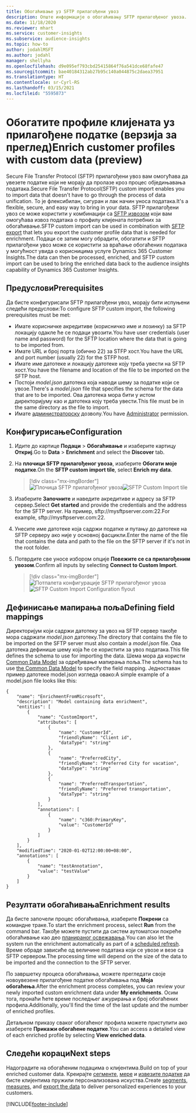 ```yaml
---
title: Обогаћивање уз SFTP прилагођени увоз
description: Опште информације о обогаћивању SFTP прилагођеног увоза.
ms.date: 11/18/2020
ms.reviewer: mhart
ms.service: customer-insights
ms.subservice: audience-insights
ms.topic: how-to
author: jodahlMSFT
ms.author: jodahl
manager: shellyha
ms.openlocfilehash: d9e095ef793cbd25415864f76a541dce68fafe47
ms.sourcegitcommit: bae40184312ab27b95c140a044875c2daea37951
ms.translationtype: HT
ms.contentlocale: sr-Cyrl-RS
ms.lasthandoff: 03/15/2021
ms.locfileid: "5595873"
---
```

# <a name="enrich-customer-profiles-with-custom-data-preview"></a><span data-ttu-id="0b30f-103">Обогатите профиле клијената уз прилагођене податке (верзија за преглед)</span><span class="sxs-lookup"><span data-stu-id="0b30f-103">Enrich customer profiles with custom data (preview)</span></span>

<span data-ttu-id="0b30f-104">Secure File Transfer Protocol (SFTP) прилагођени увоз вам омогућава да увезете податке који не морају да пролазе кроз процес обједињавања података.</span><span class="sxs-lookup"><span data-stu-id="0b30f-104">Secure File Transfer Protocol(SFTP) custom import enables you to import data that doesn't have to go through the process of data unification.</span></span> <span data-ttu-id="0b30f-105">То је флексибилан, сигуран и лак начин уноса података.</span><span class="sxs-lookup"><span data-stu-id="0b30f-105">It's a flexible, secure, and easy way to bring in your data.</span></span> <span data-ttu-id="0b30f-106">SFTP прилагођени увоз се може користити у комбинацији са [SFTP извозом](export-sftp.md) који вам омогућава извоз података о профилу клијената потребних за обогаћивање.</span><span class="sxs-lookup"><span data-stu-id="0b30f-106">SFTP custom import can be used in combination with [SFTP export](export-sftp.md) that lets you export the customer profile data that is needed for enrichment.</span></span> <span data-ttu-id="0b30f-107">Подаци се затим могу обрадити, обогатити и SFTP прилагођени увоз може се користити за враћање обогаћених података у могућност увида о корисницима услуге Dynamics 365 Customer Insights.</span><span class="sxs-lookup"><span data-stu-id="0b30f-107">The data can then be processed, enriched, and SFTP custom import can be used to bring the enriched data back to the audience insights capability of Dynamics 365 Customer Insights.</span></span>

## <a name="prerequisites"></a><span data-ttu-id="0b30f-108">Предуслови</span><span class="sxs-lookup"><span data-stu-id="0b30f-108">Prerequisites</span></span>

<span data-ttu-id="0b30f-109">Да бисте конфигурисали SFTP прилагођени увоз, морају бити испуњени следећи предуслови:</span><span class="sxs-lookup"><span data-stu-id="0b30f-109">To configure SFTP custom import, the following prerequisites must be met:</span></span>

- <span data-ttu-id="0b30f-110">Имате корисничке акредитиве (корисничко име и лозинку) за SFTP локацију одакле ће се подаци увозити.</span><span class="sxs-lookup"><span data-stu-id="0b30f-110">You have user credentials (user name and password) for the SFTP location where the data that is going to be imported from.</span></span>
- <span data-ttu-id="0b30f-111">Имате URL и број порта (обично 22) за STFP хост.</span><span class="sxs-lookup"><span data-stu-id="0b30f-111">You have the URL and port number (usually 22) for the STFP host.</span></span>
- <span data-ttu-id="0b30f-112">Имате име датотеке и локацију датотеке коју треба увести на SFTP хост.</span><span class="sxs-lookup"><span data-stu-id="0b30f-112">You have the filename and location of the file to be imported on the SFTP host.</span></span>
- <span data-ttu-id="0b30f-113">Постоји *model.json* датотека која наводи шему за податке који се увозе.</span><span class="sxs-lookup"><span data-stu-id="0b30f-113">There's a *model.json* file that specifies the schema for the data that are to be imported.</span></span> <span data-ttu-id="0b30f-114">Ова датотека мора бити у истом директоријуму као и датотека коју треба увести.</span><span class="sxs-lookup"><span data-stu-id="0b30f-114">This file must be in the same directory as the file to import.</span></span>
- <span data-ttu-id="0b30f-115">Имате [администраторску](permissions.md#administrator) дозволу.</span><span class="sxs-lookup"><span data-stu-id="0b30f-115">You have [Administrator](permissions.md#administrator) permission.</span></span>

## <a name="configuration"></a><span data-ttu-id="0b30f-116">Конфигурисање</span><span class="sxs-lookup"><span data-stu-id="0b30f-116">Configuration</span></span>

1. <span data-ttu-id="0b30f-117">Идите до картице **Подаци** > **Обогаћивање** и изаберите картицу **Откриј**.</span><span class="sxs-lookup"><span data-stu-id="0b30f-117">Go to **Data** > **Enrichment** and select the **Discover** tab.</span></span>

1. <span data-ttu-id="0b30f-118">На **плочици SFTP прилагођеног увоза**, изаберите **Обогати моје податке**.</span><span class="sxs-lookup"><span data-stu-id="0b30f-118">On the **SFTP custom import tile**, select **Enrich my data**.</span></span>

   > [!div class="mx-imgBorder"]
   > <span data-ttu-id="0b30f-119">![Плочица SFTP прилагођеног увоза](media/SFTP_Custom_Import_tile.png "Плочица SFTP прилагођеног увоза")</span><span class="sxs-lookup"><span data-stu-id="0b30f-119">![SFTP Custom Import tile](media/SFTP_Custom_Import_tile.png "SFTP Custom Import tile")</span></span>

1. <span data-ttu-id="0b30f-120">Изаберите **Започните** и наведите акредитиве и адресу за SFTP сервер.</span><span class="sxs-lookup"><span data-stu-id="0b30f-120">Select **Get started** and provide the credentials and the address for the SFTP server.</span></span> <span data-ttu-id="0b30f-121">На пример, sftp://mysftpserver.com:22.</span><span class="sxs-lookup"><span data-stu-id="0b30f-121">For example, sftp://mysftpserver.com:22.</span></span>

1. <span data-ttu-id="0b30f-122">Унесите име датотеке која садржи податке и путању до датотеке на SFTP серверу ако није у основној фасцикли.</span><span class="sxs-lookup"><span data-stu-id="0b30f-122">Enter the name of the file that contains the data and path to the file on the SFTP server if it's not in the root folder.</span></span>

1. <span data-ttu-id="0b30f-123">Потврдите све уносе избором опције **Повежите се са прилагођеним увозом**.</span><span class="sxs-lookup"><span data-stu-id="0b30f-123">Confirm all inputs by selecting **Connect to Custom Import**.</span></span>

   > [!div class="mx-imgBorder"]
   > <span data-ttu-id="0b30f-124">![Потпалета конфигурације SFTP прилагођеног увоза](media/SFTP_Custom_Import_Configuration_flyout.png "Потпалета конфигурације SFTP прилагођеног увоза")</span><span class="sxs-lookup"><span data-stu-id="0b30f-124">![SFTP Custom Import Configuration flyout](media/SFTP_Custom_Import_Configuration_flyout.png "SFTP Custom Import Configuration flyout")</span></span>

## <a name="defining-field-mappings"></a><span data-ttu-id="0b30f-125">Дефинисање мапирања поља</span><span class="sxs-lookup"><span data-stu-id="0b30f-125">Defining field mappings</span></span> 

<span data-ttu-id="0b30f-126">Директоријум који садржи датотеку за увоз на SFTP сервер такође мора садржати *model.json* датотеку.</span><span class="sxs-lookup"><span data-stu-id="0b30f-126">The directory that contains the file to be imported on the SFTP server must also contain a *model.json* file.</span></span> <span data-ttu-id="0b30f-127">Ова датотека дефинише шему која ће се користити за увоз података.</span><span class="sxs-lookup"><span data-stu-id="0b30f-127">This file defines the schema to use for importing the data.</span></span> <span data-ttu-id="0b30f-128">Шема мора да користи [Common Data Model](/common-data-model/) за одређивање мапирања поља.</span><span class="sxs-lookup"><span data-stu-id="0b30f-128">The schema has to use [the Common Data Model](/common-data-model/) to specify the field mapping.</span></span> <span data-ttu-id="0b30f-129">Једноставан пример датотеке model.json изгледа овако:</span><span class="sxs-lookup"><span data-stu-id="0b30f-129">A simple example of a model.json file looks like this:</span></span>

```
{
    "name": "EnrichmentFromMicrosoft",
    "description": "Model containing data enrichment",
    "entities": [
        {
            "name": "CustomImport",
            "attributes": [
                {
                    "name": "CustomerId",
                    "friendlyName": "Client id",
                    "dataType": "string"
                },
                {
                    "name": "PreferredCity",
                    "friendlyName": "Preferred City for vacation",
                    "dataType": "string"
                },
                {
                    "name": "PreferredTransportation",
                    "friendlyName": "Preferred transportation",
                    "dataType": "string"
                }
            ],
            "annotations": [
                {
                    "name": "c360:PrimaryKey",
                    "value": "CustomerId"
                }
            ]
        }
    ],
    "modifiedTime": "2020-01-02T12:00:00+08:00",
    "annotations": [
        {
            "name": "testAnnotation",
            "value": "testValue"
        }
    ]
}
```

## <a name="enrichment-results"></a><span data-ttu-id="0b30f-130">Резултати обогаћивања</span><span class="sxs-lookup"><span data-stu-id="0b30f-130">Enrichment results</span></span>

<span data-ttu-id="0b30f-131">Да бисте започели процес обогаћивања, изаберите **Покрени** са командне траке.</span><span class="sxs-lookup"><span data-stu-id="0b30f-131">To start the enrichment process, select **Run** from the command bar.</span></span> <span data-ttu-id="0b30f-132">Такође можете пустити да систем аутоматски покреће обогаћивање као део [планираног освежавања](system.md#schedule-tab).</span><span class="sxs-lookup"><span data-stu-id="0b30f-132">You can also let the system run the enrichment automatically as part of a [scheduled refresh](system.md#schedule-tab).</span></span> <span data-ttu-id="0b30f-133">Време обраде зависиће од величине података који се увозе и везе са SFTP сервером.</span><span class="sxs-lookup"><span data-stu-id="0b30f-133">The processing time will depend on the size of the data to be imported and the connection to the SFTP server.</span></span>

<span data-ttu-id="0b30f-134">По завршетку процеса обогаћивања, можете прегледати своје новоувезене прилагођене податке обогаћивања под **Моја обогаћења**.</span><span class="sxs-lookup"><span data-stu-id="0b30f-134">After the enrichment process completes, you can review your newly imported custom enrichment data under **My enrichments**.</span></span> <span data-ttu-id="0b30f-135">Осим тога, пронаћи ћете време последњег ажурирања и број обогаћених профила.</span><span class="sxs-lookup"><span data-stu-id="0b30f-135">Additionally, you'll find the time of the last update and the number of enriched profiles.</span></span>

<span data-ttu-id="0b30f-136">Детаљном приказу сваког обогаћеног профила можете приступити ако изаберете **Прикажи обогаћене податке**.</span><span class="sxs-lookup"><span data-stu-id="0b30f-136">You can access a detailed view of each enriched profile by selecting **View enriched data**.</span></span>

## <a name="next-steps"></a><span data-ttu-id="0b30f-137">Следећи кораци</span><span class="sxs-lookup"><span data-stu-id="0b30f-137">Next steps</span></span>

<span data-ttu-id="0b30f-138">Надоградите на обогаћеним подацима о клијентима.</span><span class="sxs-lookup"><span data-stu-id="0b30f-138">Build on top of your enriched customer data.</span></span> <span data-ttu-id="0b30f-139">Креирајте [сегменте](segments.md), [мере](measures.md) и [извезите податке](export-destinations.md) да бисте клијентима пружили персонализована искуства.</span><span class="sxs-lookup"><span data-stu-id="0b30f-139">Create [segments](segments.md), [measures](measures.md), and [export the data](export-destinations.md) to deliver personalized experiences to your customers.</span></span>




[!INCLUDE[footer-include](../includes/footer-banner.md)]
